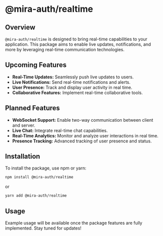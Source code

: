 # @mira-auth/realtime

## Overview

`@mira-auth/realtime` is designed to bring real-time capabilities to your application. This package aims to enable live updates, notifications, and more by leveraging real-time communication technologies.

## Upcoming Features

- **Real-Time Updates:** Seamlessly push live updates to users.
- **Live Notifications:** Send real-time notifications and alerts.
- **User Presence:** Track and display user activity in real time.
- **Collaborative Features:** Implement real-time collaborative tools.

## Planned Features

- **WebSocket Support:** Enable two-way communication between client and server.
- **Live Chat:** Integrate real-time chat capabilities.
- **Real-Time Analytics:** Monitor and analyze user interactions in real time.
- **Presence Tracking:** Advanced tracking of user presence and status.

## Installation

To install the package, use npm or yarn:

```bash
npm install @mira-auth/realtime
```

or

```bash
yarn add @mira-auth/realtime
```

## Usage

Example usage will be available once the package features are fully implemented. Stay tuned for updates!